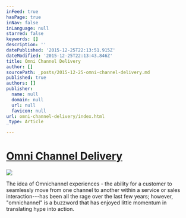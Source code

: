 ```yaml
---
inFeed: true
hasPage: true
inNav: false
inLanguage: null
starred: false
keywords: []
description: ''
datePublished: '2015-12-25T22:13:51.915Z'
dateModified: '2015-12-25T22:13:43.846Z'
title: Omni Channel Delivery
author: []
sourcePath: _posts/2015-12-25-omni-channel-delivery.md
published: true
authors: []
publisher:
  name: null
  domain: null
  url: null
  favicon: null
url: omni-channel-delivery/index.html
_type: Article

---
```

# [Omni Channel Delivery][0]
![](https://the-grid-user-content.s3-us-west-2.amazonaws.com/22be322b-7a74-4a44-beb0-59c82c89b47f.png)

The idea of Omnichannel experiences - the ability for a customer to seamlessly move from one channel to another within a service or sales interaction---has been all the rage over the last few years; however, "omnichannel" is a buzzword that has enjoyed little momentum in translating hype into action.

[0]: http://www.cues.org/article/view/id/Tech-time-members-use-multiple-channels